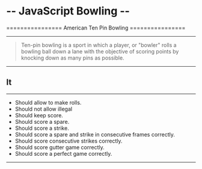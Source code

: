 -- JavaScript Bowling --
=========
================
American Ten Pin Bowling ================

----


> Ten-pin bowling is a sport in which a player, or "bowler" rolls a bowling ball down a lane with the objective of scoring points by knocking down as many pins as possible. 

---

It
----
----

  - Should allow to make rolls.
  - Should not allow illegal
  - Should keep score.
  - Should score a spare.
  - Should score a strike.
  - Should score a spare and strike in consecutive frames correctly.
  - Should score consecutive strikes correctly.
  - Should score gutter game correctly.
  - Should score a perfect game correctly.

---